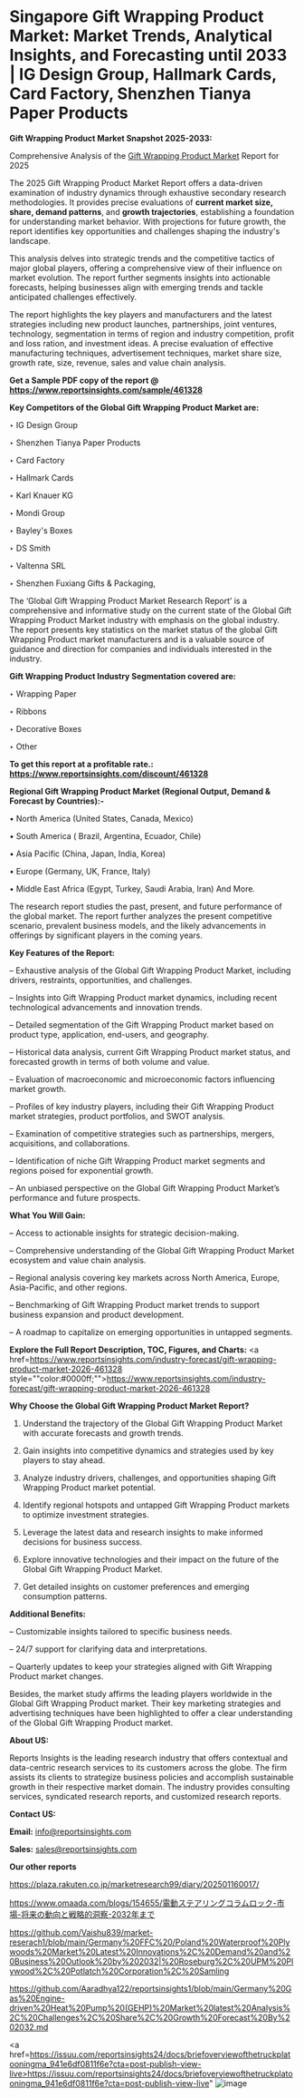 # Singapore Gift Wrapping Product Market: Market Trends, Analytical Insights, and Forecasting until 2033 | IG Design Group, Hallmark Cards, Card Factory, Shenzhen Tianya Paper Products

<strong>Gift Wrapping Product Market Snapshot 2025-2033:</strong>

Comprehensive Analysis of the <a href=https://www.reportsinsights.com/sample/461328>Gift Wrapping Product Market</a> Report for 2025

The 2025 Gift Wrapping Product Market Report offers a data-driven examination of industry dynamics through exhaustive secondary research methodologies. It provides precise evaluations of <strong>current market size, share, demand patterns</strong>, and <strong>growth trajectories</strong>, establishing a foundation for understanding market behavior. With projections for future growth, the report identifies key opportunities and challenges shaping the industry's landscape.

This analysis delves into strategic trends and the competitive tactics of major global players, offering a comprehensive view of their influence on market evolution. The report further segments insights into actionable forecasts, helping businesses align with emerging trends and tackle anticipated challenges effectively.

The report highlights the key players and manufacturers and the latest strategies including new product launches, partnerships, joint ventures, technology, segmentation in terms of region and industry competition, profit and loss ration, and investment ideas. A precise evaluation of effective manufacturing techniques, advertisement techniques, market share size, growth rate, size, revenue, sales and value chain analysis.

<strong>Get a Sample PDF copy of the report @ <a href=https://www.reportsinsights.com/sample/461328 style=color:#0000ff;>https://www.reportsinsights.com/sample/461328</a></strong>

<strong>Key Competitors of the Global Gift Wrapping Product Market are:</strong>

‣ IG Design Group

‣ Shenzhen Tianya Paper Products

‣ Card Factory

‣ Hallmark Cards

‣ Karl Knauer KG

‣ Mondi Group

‣ Bayley's Boxes

‣ DS Smith

‣ Valtenna SRL

‣ Shenzhen Fuxiang Gifts & Packaging,

The ‘Global Gift Wrapping Product Market Research Report’ is a comprehensive and informative study on the current state of the Global Gift Wrapping Product Market industry with emphasis on the global industry. The report presents key statistics on the market status of the global Gift Wrapping Product market manufacturers and is a valuable source of guidance and direction for companies and individuals interested in the industry.

<strong>Gift Wrapping Product Industry Segmentation covered are:</strong>

‣ Wrapping Paper

‣ Ribbons

‣ Decorative Boxes

‣ Other

<strong>To get this report at a profitable rate.: <a href=https://www.reportsinsights.com/discount/461328 style=color:#0000ff;>https://www.reportsinsights.com/discount/461328</a></strong>

<strong>Regional Gift Wrapping Product Market (Regional Output, Demand &amp; Forecast by Countries):-</strong>

• North America (United States, Canada, Mexico)

• South America ( Brazil, Argentina, Ecuador, Chile)

• Asia Pacific (China, Japan, India, Korea)

• Europe (Germany, UK, France, Italy)

• Middle East Africa (Egypt, Turkey, Saudi Arabia, Iran) And More.

The research report studies the past, present, and future performance of the global market. The report further analyzes the present competitive scenario, prevalent business models, and the likely advancements in offerings by significant players in the coming years.

<strong>Key Features of the Report:</strong>

– Exhaustive analysis of the Global Gift Wrapping Product Market, including drivers, restraints, opportunities, and challenges.

– Insights into Gift Wrapping Product market dynamics, including recent technological advancements and innovation trends.

– Detailed segmentation of the Gift Wrapping Product market based on product type, application, end-users, and geography.

– Historical data analysis, current Gift Wrapping Product market status, and forecasted growth in terms of both volume and value.

– Evaluation of macroeconomic and microeconomic factors influencing market growth.

– Profiles of key industry players, including their Gift Wrapping Product market strategies, product portfolios, and SWOT analysis.

– Examination of competitive strategies such as partnerships, mergers, acquisitions, and collaborations.

– Identification of niche Gift Wrapping Product market segments and regions poised for exponential growth.

– An unbiased perspective on the Global Gift Wrapping Product Market’s performance and future prospects.

<strong>What You Will Gain:</strong>

– Access to actionable insights for strategic decision-making.

– Comprehensive understanding of the Global Gift Wrapping Product Market ecosystem and value chain analysis.

– Regional analysis covering key markets across North America, Europe, Asia-Pacific, and other regions.

– Benchmarking of Gift Wrapping Product market trends to support business expansion and product development.

– A roadmap to capitalize on emerging opportunities in untapped segments.

<strong>Explore the Full Report Description, TOC, Figures, and Charts:</strong>
<a href=https://www.reportsinsights.com/industry-forecast/gift-wrapping-product-market-2026-461328 style=""color:#0000ff;"">https://www.reportsinsights.com/industry-forecast/gift-wrapping-product-market-2026-461328</a>

<strong>Why Choose the Global Gift Wrapping Product Market Report?</strong>

1. Understand the trajectory of the Global Gift Wrapping Product Market with accurate forecasts and growth trends.

2. Gain insights into competitive dynamics and strategies used by key players to stay ahead.

3. Analyze industry drivers, challenges, and opportunities shaping Gift Wrapping Product market potential.

4. Identify regional hotspots and untapped Gift Wrapping Product markets to optimize investment strategies.

5. Leverage the latest data and research insights to make informed decisions for business success.

6. Explore innovative technologies and their impact on the future of the Global Gift Wrapping Product Market.

7. Get detailed insights on customer preferences and emerging consumption patterns.

<strong>Additional Benefits:</strong>

– Customizable insights tailored to specific business needs.

– 24/7 support for clarifying data and interpretations.

– Quarterly updates to keep your strategies aligned with Gift Wrapping Product market changes.

Besides, the market study affirms the leading players worldwide in the Global Gift Wrapping Product market. Their key marketing strategies and advertising techniques have been highlighted to offer a clear understanding of the Global Gift Wrapping Product market.

<strong><strong>About US</strong>:</strong>

Reports Insights is the leading research industry that offers contextual and data-centric research services to its customers across the globe. The firm assists its clients to strategize business policies and accomplish sustainable growth in their respective market domain. The industry provides consulting services, syndicated research reports, and customized research reports.

<strong>Contact US:</strong>

<p class=><b>Email:</b> <a href=mailto:info@reportsinsights.com>info@reportsinsights.com</a></p>
<p class=><b>Sales:</b> <a href=mailto:sales@reportsinsights.com>sales@reportsinsights.com</a></p>

<strong>Our other reports</strong>

<a href=https://plaza.rakuten.co.jp/marketresearch99/diary/202501160017/>https://plaza.rakuten.co.jp/marketresearch99/diary/202501160017/</a>

<a href=https://www.omaada.com/blogs/154655/電動ステアリングコラムロック-市場-将来の動向と戦略的洞察-2032年まで>https://www.omaada.com/blogs/154655/電動ステアリングコラムロック-市場-将来の動向と戦略的洞察-2032年まで</a>

<a href=https://github.com/Vaishu839/market-reserach1/blob/main/Germany%20FFC%20/Poland%20Waterproof%20Plywoods%20Market%20Latest%20Innovations%2C%20Demand%20and%20Business%20Outlook%20by%202032|%20Roseburg%2C%20UPM%20Plywood%2C%20Potlatch%20Corporation%2C%20Samling>https://github.com/Vaishu839/market-reserach1/blob/main/Germany%20FFC%20/Poland%20Waterproof%20Plywoods%20Market%20Latest%20Innovations%2C%20Demand%20and%20Business%20Outlook%20by%202032|%20Roseburg%2C%20UPM%20Plywood%2C%20Potlatch%20Corporation%2C%20Samling</a>

<a href=https://github.com/Aaradhya122/reportsinsights1/blob/main/Germany%20Gas%20Engine-driven%20Heat%20Pump%20(GEHP)%20Market%20latest%20Analysis%2C%20Challenges%2C%20Share%2C%20Growth%20Forecast%20By%202032.md>https://github.com/Aaradhya122/reportsinsights1/blob/main/Germany%20Gas%20Engine-driven%20Heat%20Pump%20(GEHP)%20Market%20latest%20Analysis%2C%20Challenges%2C%20Share%2C%20Growth%20Forecast%20By%202032.md</a>

<a href=https://issuu.com/reportsinsights24/docs/briefoverviewofthetruckplatooningma_941e6df0811f6e?cta=post-publish-view-live>https://issuu.com/reportsinsights24/docs/briefoverviewofthetruckplatooningma_941e6df0811f6e?cta=post-publish-view-live</a>"
![image](https://github.com/user-attachments/assets/52cc431a-75b1-4850-ac5b-830a04852af1)
